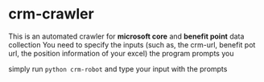 # crm-crawler
This is an automated crawler for **microsoft core** and **benefit point** data collection
You need to specify the inputs (such as, the crm-url, benefit pot url, the position information of your excel) the program prompts you

simply run `python crm-robot` and type your input with the prompts
